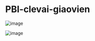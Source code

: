 # PBI-clevai-giaovien
![image](https://github.com/nguyenmanhcuong1291/PBI-clevai-giaovien/assets/165188955/56a3068e-5af9-4a7f-9ca4-70ec4f03d3a0)

![image](https://github.com/nguyenmanhcuong1291/PBI-clevai-giaovien/assets/165188955/7852493b-1641-4332-9ef5-be75aa302650)

